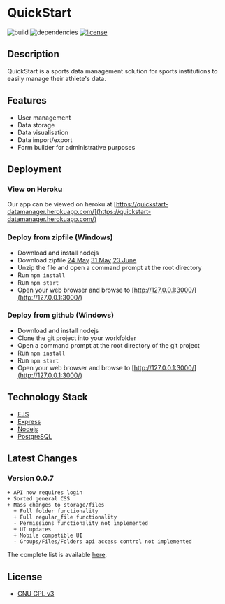 # QuickStart

![build](https://img.shields.io/badge/build-passing-brightgreen) ![dependencies](https://img.shields.io/badge/dependencies-latest-brightgreen) [![license](https://img.shields.io/badge/license-GPL%20v3-blue)](https://www.gnu.org/licenses/gpl-3.0)

## Description

QuickStart is a sports data management solution for sports institutions to easily manage their athlete's data.

## Features

- User management
- Data storage
- Data visualisation
- Data import/export
- Form builder for administrative purposes

## Deployment

### View on Heroku

Our app can be viewed on heroku at [https://quickstart-datamanager.herokuapp.com/](https://quickstart-datamanager.herokuapp.com/)

### Deploy from zipfile (Windows)

- Download and install nodejs
- Download zipfile [24 May](https://drive.google.com/file/d/1OdouPIk8n-BRW2tIRmN9nT4a7RI--VcN/view) [31 May](https://drive.google.com/file/d/1c_XkkagLiHwEOL5JImbZ6u6J3ekGmMjH/view?usp=sharing) [23 June](https://drive.google.com/file/d/1c_XkkagLiHwEOL5JImbZ6u6J3ekGmMjH/view?usp=sharing)
- Unzip the file and open a command prompt at the root directory
- Run `npm install`
- Run `npm start`
- Open your web browser and browse to [http://127.0.0.1:3000/](http://127.0.0.1:3000/)

### Deploy from github (Windows)

- Download and install nodejs
- Clone the git project into your workfolder
- Open a command prompt at the root directory of the git project
- Run `npm install`
- Run `npm start`
- Open your web browser and browse to [http://127.0.0.1:3000/](http://127.0.0.1:3000/)

## Technology Stack

- [EJS](https://ejs.co/)
- [Express](https://expressjs.com/)
- [Nodejs](https://nodejs.org/en/)
- [PostgreSQL](https://www.postgresql.org/)

## Latest Changes

### Version 0.0.7
```
+ API now requires login
+ Sorted general CSS
+ Mass changes to storage/files
  + Full folder functionality
  + Full regular_file functionality
  - Permissions functionality not implemented
  + UI updates
  + Mobile compatible UI
  - Groups/Files/Folders api access control not implemented
```

The complete list is available [here](CHANGELOG.md).

## License

- [GNU GPL v3](LICENSE)
